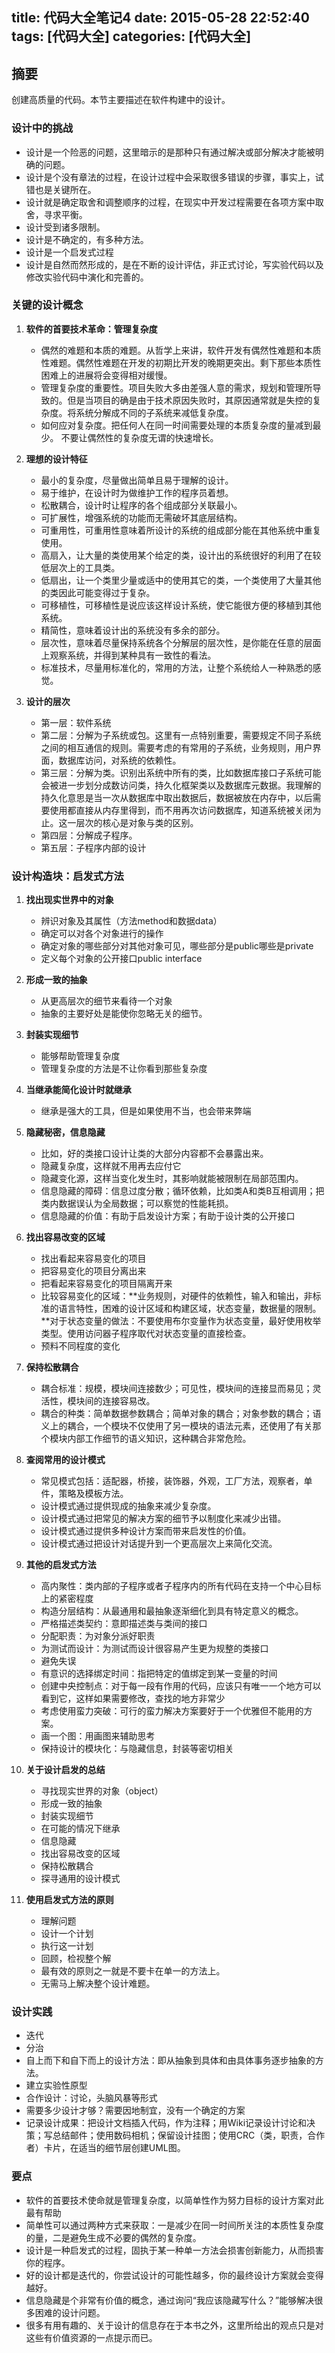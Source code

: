 title: 代码大全笔记4
date: 2015-05-28 22:52:40
tags: [代码大全]
categories: [代码大全]
---

## 摘要
创建高质量的代码。本节主要描述在软件构建中的设计。

<!--more-->

### 设计中的挑战
* 设计是一个险恶的问题，这里暗示的是那种只有通过解决或部分解决才能被明确的问题。
* 设计是个没有章法的过程，在设计过程中会采取很多错误的步骤，事实上，试错也是关键所在。
* 设计就是确定取舍和调整顺序的过程，在现实中开发过程需要在各项方案中取舍，寻求平衡。
* 设计受到诸多限制。
* 设计是不确定的，有多种方法。
* 设计是一个启发式过程
* 设计是自然而然形成的，是在不断的设计评估，非正式讨论，写实验代码以及修改实验代码中演化和完善的。

### 关键的设计概念

1. **软件的首要技术革命：管理复杂度**
	* 偶然的难题和本质的难题。从哲学上来讲，软件开发有偶然性难题和本质性难题。偶然性难题在开发的初期比开发的晚期更突出。剩下那些本质性困难上的进展将会变得相对缓慢。
	* 管理复杂度的重要性。项目失败大多由差强人意的需求，规划和管理所导致的。但是当项目的确是由于技术原因失败时，其原因通常就是失控的复杂度。将系统分解成不同的子系统来减低复杂度。
	* 如何应对复杂度。把任何人在同一时间需要处理的本质复杂度的量减到最少。
	不要让偶然性的复杂度无谓的快速增长。

2. **理想的设计特征**
	* 最小的复杂度，尽量做出简单且易于理解的设计。
	* 易于维护，在设计时为做维护工作的程序员着想。
	* 松散耦合，设计时让程序的各个组成部分关联最小。
	* 可扩展性，增强系统的功能而无需破坏其底层结构。
	* 可重用性，可重用性意味着所设计的系统的组成部分能在其他系统中重复使用。
	* 高扇入，让大量的类使用某个给定的类，设计出的系统很好的利用了在较低层次上的工具类。
	* 低扇出，让一个类里少量或适中的使用其它的类，一个类使用了大量其他的类因此可能变得过于复杂。
	* 可移植性，可移植性是说应该这样设计系统，使它能很方便的移植到其他系统。
	* 精简性，意味着设计出的系统没有多余的部分。
	* 层次性，意味着尽量保持系统各个分解层的层次性，是你能在任意的层面上观察系统，并得到某种具有一致性的看法。
	* 标准技术，尽量用标准化的，常用的方法，让整个系统给人一种熟悉的感觉。

3. **设计的层次**
	* 第一层：软件系统
	* 第二层：分解为子系统或包。这里有一点特别重要，需要规定不同子系统之间的相互通信的规则。需要考虑的有常用的子系统，业务规则，用户界面，数据库访问，对系统的依赖性。
	* 第三层：分解为类。识别出系统中所有的类，比如数据库接口子系统可能会被进一步划分成数访问类，持久化框架类以及数据库元数据。我理解的持久化意思是当一次从数据库中取出数据后，数据被放在内存中，以后需要使用都直接从内存里得到，而不用再次访问数据库，知道系统被关闭为止。这一层次的核心是对象与类的区别。
	* 第四层：分解成子程序。
	* 第五层：子程序内部的设计

### 设计构造块：启发式方法
1. **找出现实世界中的对象**
	* 辨识对象及其属性（方法method和数据data）
	* 确定可以对各个对象进行的操作
	* 确定对象的哪些部分对其他对象可见，哪些部分是public哪些是private
	* 定义每个对象的公开接口public interface

2. **形成一致的抽象**
	* 从更高层次的细节来看待一个对象	
	* 抽象的主要好处是能使你忽略无关的细节。

3. **封装实现细节**
	* 能够帮助管理复杂度
	* 管理复杂度的方法是不让你看到那些复杂度

4. **当继承能简化设计时就继承**
	* 继承是强大的工具，但是如果使用不当，也会带来弊端

5. **隐藏秘密，信息隐藏**
	* 比如，好的类接口设计让类的大部分内容都不会暴露出来。
	* 隐藏复杂度，这样就不用再去应付它
	* 隐藏变化源，这样当变化发生时，其影响就能被限制在局部范围内。
	* 信息隐藏的障碍：信息过度分散；循环依赖，比如类A和类B互相调用；把类内数据误认为全局数据；可以察觉的性能耗损。
	* 信息隐藏的价值：有助于启发设计方案；有助于设计类的公开接口

6. **找出容易改变的区域**
	* 找出看起来容易变化的项目
	* 把容易变化的项目分离出来
	* 把看起来容易变化的项目隔离开来
	* 比较容易变化的区域：**业务规则，对硬件的依赖性，输入和输出，非标准的语言特性，困难的设计区域和构建区域，状态变量，数据量的限制。**对于状态变量的做法：不要使用布尔变量作为状态变量，最好使用枚举类型。使用访问器子程序取代对状态变量的直接检查。
	* 预料不同程度的变化

7. **保持松散耦合**
	* 耦合标准：规模，模块间连接数少；可见性，模块间的连接显而易见；灵活性，模块间的连接容易改。
	* 耦合的种类：简单数据参数耦合；简单对象的耦合；对象参数的耦合；语义上的耦合，一个模块不仅使用了另一模块的语法元素，还使用了有关那个模块内部工作细节的语义知识，这种耦合非常危险。

8. **查阅常用的设计模式**
	* 常见模式包括：适配器，桥接，装饰器，外观，工厂方法，观察者，单件，策略及模板方法。
	* 设计模式通过提供现成的抽象来减少复杂度。
	* 设计模式通过把常见的解决方案的细节予以制度化来减少出错。
	* 设计模式通过提供多种设计方案而带来启发性的价值。
	* 设计模式通过把设计对话提升到一个更高层次上来简化交流。

9. **其他的启发式方法**
	* 高内聚性：类内部的子程序或者子程序内的所有代码在支持一个中心目标上的紧密程度
	* 构造分层结构：从最通用和最抽象逐渐细化到具有特定意义的概念。
	* 严格描述类契约：意即描述类与类间的接口
	* 分配职责：为对象分派好职责
	* 为测试而设计：为测试而设计很容易产生更为规整的类接口
	* 避免失误
	* 有意识的选择绑定时间：指把特定的值绑定到某一变量的时间
	* 创建中央控制点：对于每一段有作用的代码，应该只有唯一一个地方可以看到它，这样如果需要修改，查找的地方非常少
	* 考虑使用蛮力突破：可行的蛮力解决方案要好于一个优雅但不能用的方案。
	* 画一个图：用画图来辅助思考
	* 保持设计的模块化：与隐藏信息，封装等密切相关

10. **关于设计启发的总结**
	* 寻找现实世界的对象（object）
	* 形成一致的抽象
	* 封装实现细节
	* 在可能的情况下继承
	* 信息隐藏
	* 找出容易改变的区域
	* 保持松散耦合
	* 探寻通用的设计模式

11. **使用启发式方法的原则**
	* 理解问题
	* 设计一个计划
	* 执行这一计划
	* 回顾，检视整个解
	* 最有效的原则之一就是不要卡在单一的方法上。
	* 无需马上解决整个设计难题。

### 设计实践

* 迭代
* 分治
* 自上而下和自下而上的设计方法：即从抽象到具体和由具体事务逐步抽象的方法。
* 建立实验性原型
* 合作设计：讨论，头脑风暴等形式
* 需要多少设计才够？需要因地制宜，没有一个确定的方案
* 记录设计成果：把设计文档插入代码，作为注释；用Wiki记录设计讨论和决策；写总结邮件；使用数码相机；保留设计挂图；使用CRC（类，职责，合作者）卡片，在适当的细节层创建UML图。
	
### 要点
* 软件的首要技术使命就是管理复杂度，以简单性作为努力目标的设计方案对此最有帮助
* 简单性可以通过两种方式来获取：一是减少在同一时间所关注的本质性复杂度的量，二是避免生成不必要的偶然的复杂度。
* 设计是一种启发式的过程，固执于某一种单一方法会损害创新能力，从而损害你的程序。
* 好的设计都是迭代的，你尝试设计的可能性越多，你的最终设计方案就会变得越好。
* 信息隐藏是个非常有价值的概念，通过询问“我应该隐藏写什么？”能够解决很多困难的设计问题。
* 很多有用有趣的、关于设计的信息存在于本书之外，这里所给出的观点只是对这些有价值资源的一点提示而已。